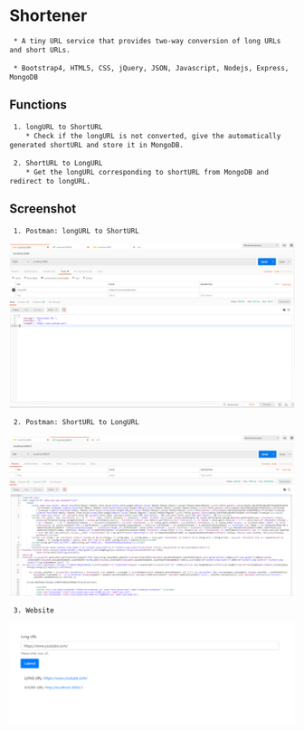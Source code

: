 # Shortener
     * A tiny URL service that provides two-way conversion of long URLs and short URLs.  
 
     * Bootstrap4, HTML5, CSS, jQuery, JSON, Javascript, Nodejs, Express, MongoDB
  
## Functions
     1. longURL to ShortURL
        * Check if the longURL is not converted, give the automatically generated shortURL and store it in MongoDB.  
         
     2. ShortURL to LongURL
        * Get the longURL corresponding to shortURL from MongoDB and redirect to longURL.

## Screenshot
     1. Postman: longURL to ShortURL
![](https://github.com/r03921081/Shortener/blob/master/Images/longToShort.PNG)

     2. Postman: ShortURL to LongURL
![](https://github.com/r03921081/Shortener/blob/master/Images/get.PNG)

     3. Website
![](https://github.com/r03921081/Shortener/blob/master/Images/short.PNG)
